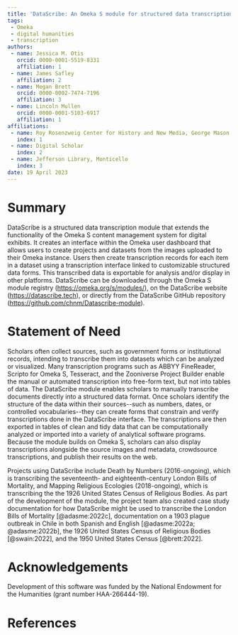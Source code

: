```yaml
---
title: 'DataScribe: An Omeka S module for structured data transcription'
tags:
 - Omeka
 - digital humanities
 - transcription
authors:
 - name: Jessica M. Otis
   orcid: 0000-0001-5519-8331
   affiliation: 1
 - name: James Safley
   affiliation: 2
 - name: Megan Brett
   orcid: 0000-0002-7474-7196
   affiliation: 3
 - name: Lincoln Mullen
   orcid: 0000-0001-5103-6917
   affiliation: 1
affiliations:
 - name: Roy Rosenzweig Center for History and New Media, George Mason University, USA
   index: 1
 - name: Digital Scholar
   index: 2
 - name: Jefferson Library, Monticello
   index: 3
date: 19 April 2023
---
```


# Summary

DataScribe is a structured data transcription module that extends the functionality of the Omeka S content management system for digital exhibits. It creates an interface within the Omeka user dashboard that allows users to create projects and datasets from the images uploaded to their Omeka instance. Users then create transcription records for each item in a dataset using a transcription interface linked to customizable structured data forms. This transcribed data is exportable for analysis and/or display in other platforms. DataScribe can be downloaded through the Omeka S module registry (https://omeka.org/s/modules/), on the DataScribe website (https://datascribe.tech), or directly from the DataScribe GitHub repository (https://github.com/chnm/Datascribe-module).

# Statement of Need

Scholars often collect sources, such as government forms or institutional records, intending to transcribe them into datasets which can be analyzed or visualized. Many transcription programs such as ABBYY FineReader, Scripto for Omeka S, Tesseract, and the Zooniverse Project Builder enable the manual or automated transcription into free-form text, but not into tables of data. The DataScribe module enables scholars to manually transcribe documents directly into a structured data format. Once scholars identify the structure of the data within their sources--such as numbers, dates, or controlled vocabularies--they can create forms that constrain and verify transcriptions done in the DataScribe interface. The transcriptions are then exported in tables of clean and tidy data that can be computationally analyzed or imported into a variety of analytical software programs. Because the module builds on Omeka S, scholars can also display transcriptions alongside the source images and metadata, crowdsource transcriptions, and publish their results on the web.

Projects using DataScribe include Death by Numbers (2016-ongoing), which is transcribing the seventeenth- and eighteenth-century London Bills of Mortality, and Mapping Religious Ecologies (2018-ongoing), which is transcribing the the 1926 United States Census of Religious Bodies. As part of the development of the module, the project team also created case study documentation for how DataScribe might be used to transcribe the London Bills of Mortality [@adasme:2022c], documentation on a 1903 plague outbreak in Chile in both Spanish and English [@adasme:2022a; @adasme:2022b], the 1926 United States Census of Religious Bodies [@swain:2022], and the 1950 United States Census [@brett:2022].

# Acknowledgements

Development of this software was funded by the National Endowment for the Humanities (grant number HAA-266444-19).

# References
